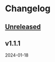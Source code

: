 <!-- markdownlint-disable MD007 -->
<!-- markdownlint-disable MD033 -->
<!-- markdownlint-disable MD022 -->
<!-- markdownlint-disable MD041 -->
<!-- markdownlint-disable MD024-->
<!-- markdownlint-disable MD032-->
# Changelog

<a name="unreleased"></a>

## [Unreleased]


<a name="v1.1.1"></a>

## v1.1.1

2024-01-18

[Unreleased]: https://gitee.com/opengauss/opengauss-prometheus-exporter/compare/v1.1.1...HEAD
